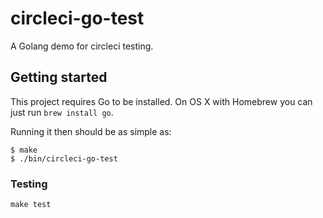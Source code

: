# circleci-go-test

A Golang demo for circleci testing.

## Getting started

This project requires Go to be installed. On OS X with Homebrew you can just run `brew install go`.

Running it then should be as simple as:

```console
$ make
$ ./bin/circleci-go-test
```

### Testing

``make test``